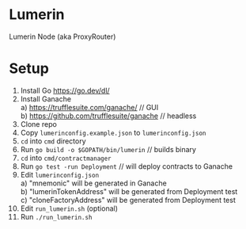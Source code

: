 # Lumerin

Lumerin Node (aka ProxyRouter)

# Setup
1. Install Go https://go.dev/dl/
2. Install Ganache<br/>
    a) https://trufflesuite.com/ganache/ // GUI<br/>
    b) https://github.com/trufflesuite/ganache // headless<br/>
3. Clone repo
4. Copy `lumerinconfig.example.json` to `lumerinconfig.json`
5. `cd` into `cmd` directory
6. Run `go build -o $GOPATH/bin/lumerin` // builds binary
7. `cd` into `cmd/contractmanager`
8. Run `go test -run Deployment` // will deploy contracts to Ganache
9. Edit `lumerinconfig.json`<br/>
    a) "mnemonic" will be generated in Ganache<br/>
    b) "lumerinTokenAddress" will be generated from Deployment test<br/>
    c) "cloneFactoryAddress" will be generated from Deployment test<br/>
10. Edit `run_lumerin.sh` (optional)
11. Run `./run_lumerin.sh`
